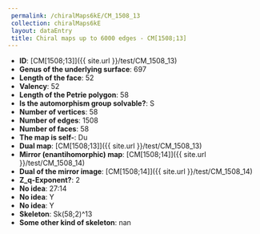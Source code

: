 ```yaml
--- 
 permalink: /chiralMaps6kE/CM_1508_13 
 collection: chiralMaps6kE
 layout: dataEntry
 title: Chiral maps up to 6000 edges - CM[1508;13]
---
```


- **ID**: [CM[1508;13]]({{ site.url }}/test/CM_1508_13)
- **Genus of the underlying surface**: 697
- **Length of the face**: 52
- **Valency**: 52
- **Length of the Petrie polygon**: 58
- **Is the automorphism group solvable?**: S
- **Number of vertices**: 58
- **Number of edges**: 1508
- **Number of faces**: 58
- **The map is self-**: Du
- **Dual map**: [CM[1508;13]]({{ site.url }}/test/CM_1508_13)
- **Mirror (enantihomorphic) map**: [CM[1508;14]]({{ site.url }}/test/CM_1508_14)
- **Dual of the mirror image**: [CM[1508;14]]({{ site.url }}/test/CM_1508_14)
- **Z_q-Exponent?**: 2
- **No idea**:  27:14
- **No idea**: Y
- **No idea**: Y
- **Skeleton**: Sk(58;2)^13
- **Some other kind of skeleton**: nan
